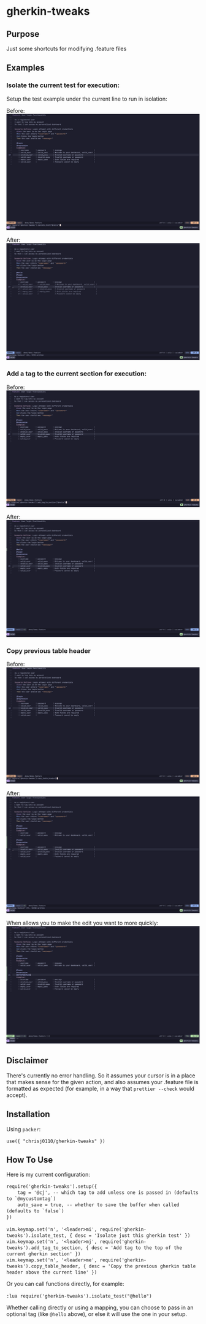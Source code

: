 # gherkin-tweaks

## Purpose

Just some shortcuts for modifying .feature files

## Examples

### Isolate the current test for execution:

Setup the test example under the current line to run in isolation:

Before: ![Before isolating test](img/isolate-before.png)

After: ![After isolating test](img/isolate-after.png)

### Add a tag to the current section for execution:

Before: ![Before adding tag to section](img/add-tag-before.png)

After: ![After adding tag to section](img/add-tag-after.png)

### Copy previous table header

Before: ![Before copying previous table header](img/copy-table-header-before.png)

After: ![After copying previous table header](img/copy-table-header-after.png)

When allows you to make the edit you want to more quickly: ![Final after copying previous table header](img/copy-table-header-final.png)

## Disclaimer

There's currently no error handling. So it assumes your cursor is in a place that makes sense for the given action, and also assumes your .feature file is formatted as expected (for example, in a way that `prettier --check` would accept).

## Installation

Using `packer`:

```
use({ "chrisj0110/gherkin-tweaks" })
```

## How To Use

Here is my current configuration:

```
require('gherkin-tweaks').setup({
    tag = '@cj', -- which tag to add unless one is passed in (defaults to `@mycustomtag`)
    auto_save = true, -- whether to save the buffer when called (defaults to `false`)
})

vim.keymap.set('n', '<leader>mi', require('gherkin-tweaks').isolate_test, { desc = 'Isolate just this gherkin test' })
vim.keymap.set('n', '<leader>mj', require('gherkin-tweaks').add_tag_to_section, { desc = 'Add tag to the top of the current gherkin section' })
vim.keymap.set('n', '<leader>me', require('gherkin-tweaks').copy_table_header, { desc = 'Copy the previous gherkin table header above the current line' })
```

Or you can call functions directly, for example:

`:lua require('gherkin-tweaks').isolate_test("@hello")`

Whether calling directly or using a mapping, you can choose to pass in an optional tag (like `@hello` above), or else it will use the one in your setup.

